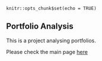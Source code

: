 
```{r setup, include=FALSE}
knitr::opts_chunk$set(echo = TRUE)
```
## Portfolio Analysis

This is a project analysing portfolios.

Please check the main page [here](https://maasal.github.io)